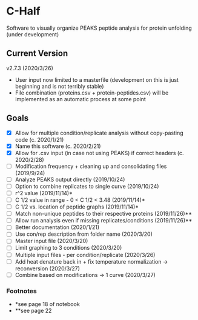 # C-Half
Software to visually organize PEAKS peptide analysis for protein unfolding (under development)

## Current Version
v2.7.3 (2020/3/26)
- User input now limited to a masterfile (development on this is just beginning and is not terribly stable)
- File combination (proteins.csv + protein-peptides.csv) will be implemented as an automatic process at some point

## Goals
- [x] Allow for multiple condition/replicate analysis without copy-pasting code (c. 2020/1/21)
- [x] Name this software (c. 2020/2/21)
- [x] Allow for .csv input (in case not using PEAKS) if correct headers (c. 2020/2/28)
- [ ] Modification frequency + cleaning up and consolidating files (2019/9/24)
- [ ] Analyze PEAKS output directly (2019/10/24)
- [ ] Option to combine replicates to single curve (2019/10/24)
- [ ] r^2 value (2019/11/14)*
- [ ] C 1/2 value in range - 0 <  C 1/2 < 3.48 (2019/11/14)*
- [ ] C 1/2 vs. location of peptide graphs (2019/11/14)*
- [ ] Match non-unique peptides to their respective proteins (2019/11/26)**
- [ ] Allow run analysis even if missing replicates/conditions (2019/11/26)**
- [ ] Better documentation (2020/1/21)
- [ ] Use con/rep description from folder name (2020/3/20)
- [ ] Master input file (2020/3/20)
- [ ] Limit graphing to 3 conditions (2020/3/20)
- [ ] Multiple input files - per condition/replicate (2020/3/26)
- [ ] Add heat denature back in + fix temperature normalization -> reconversion (2020/3/27)
- [ ] Combine based on modifications -> 1 curve (2020/3/27)

### Footnotes
- *see page 18 of notebook
- **see page 22
